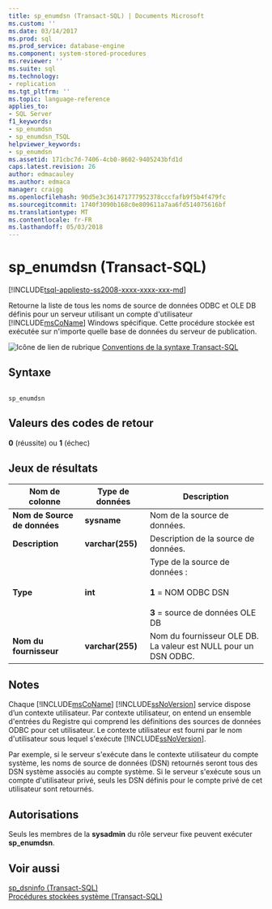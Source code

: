```yaml
---
title: sp_enumdsn (Transact-SQL) | Documents Microsoft
ms.custom: ''
ms.date: 03/14/2017
ms.prod: sql
ms.prod_service: database-engine
ms.component: system-stored-procedures
ms.reviewer: ''
ms.suite: sql
ms.technology:
- replication
ms.tgt_pltfrm: ''
ms.topic: language-reference
applies_to:
- SQL Server
f1_keywords:
- sp_enumdsn
- sp_enumdsn_TSQL
helpviewer_keywords:
- sp_enumdsn
ms.assetid: 171cbc7d-7406-4cb0-8602-9405243bfd1d
caps.latest.revision: 26
author: edmacauley
ms.author: edmaca
manager: craigg
ms.openlocfilehash: 90d5e3c361471777952378cccfafb9f5b4f479fc
ms.sourcegitcommit: 1740f3090b168c0e809611a7aa6fd514075616bf
ms.translationtype: MT
ms.contentlocale: fr-FR
ms.lasthandoff: 05/03/2018
---
```

# <a name="spenumdsn-transact-sql"></a>sp_enumdsn (Transact-SQL)
[!INCLUDE[tsql-appliesto-ss2008-xxxx-xxxx-xxx-md](../../includes/tsql-appliesto-ss2008-xxxx-xxxx-xxx-md.md)]

  Retourne la liste de tous les noms de source de données ODBC et OLE DB définis pour un serveur utilisant un compte d'utilisateur [!INCLUDE[msCoName](../../includes/msconame-md.md)] Windows spécifique. Cette procédure stockée est exécutée sur n'importe quelle base de données du serveur de publication.  
  
 ![Icône de lien de rubrique](../../database-engine/configure-windows/media/topic-link.gif "Icône lien de rubrique") [Conventions de la syntaxe Transact-SQL](../../t-sql/language-elements/transact-sql-syntax-conventions-transact-sql.md)  
  
## <a name="syntax"></a>Syntaxe  
  
```  
  
sp_enumdsn  
```  
  
## <a name="return-code-values"></a>Valeurs des codes de retour  
 **0** (réussite) ou **1** (échec)  
  
## <a name="result-sets"></a>Jeux de résultats  
  
|Nom de colonne|Type de données| Description|  
|-----------------|---------------|-----------------|  
|**Nom de Source de données**|**sysname**|Nom de la source de données.|  
|**Description**|**varchar(255)**|Description de la source de données.|  
|**Type**|**int**|Type de la source de données :<br /><br /> **1** = NOM ODBC DSN<br /><br /> **3** = source de données OLE DB|  
|**Nom du fournisseur**|**varchar(255)**|Nom du fournisseur OLE DB. La valeur est NULL pour un DSN ODBC.|  
  
## <a name="remarks"></a>Notes  
 Chaque [!INCLUDE[msCoName](../../includes/msconame-md.md)] [!INCLUDE[ssNoVersion](../../includes/ssnoversion-md.md)] service dispose d’un contexte utilisateur. Par contexte utilisateur, on entend un ensemble d'entrées du Registre qui comprend les définitions des sources de données ODBC pour cet utilisateur. Le contexte utilisateur est fourni par le nom d'utilisateur sous lequel s'exécute [!INCLUDE[ssNoVersion](../../includes/ssnoversion-md.md)].  
  
 Par exemple, si le serveur s'exécute dans le contexte utilisateur du compte système, les noms de source de données (DSN) retournés seront tous des DSN système associés au compte système. Si le serveur s'exécute sous un compte d'utilisateur privé, seuls les DSN définis pour le compte privé de cet utilisateur sont retournés.  
  
## <a name="permissions"></a>Autorisations  
 Seuls les membres de la **sysadmin** du rôle serveur fixe peuvent exécuter **sp_enumdsn**.  
  
## <a name="see-also"></a>Voir aussi  
 [sp_dsninfo &#40;Transact-SQL&#41;](../../relational-databases/system-stored-procedures/sp-dsninfo-transact-sql.md)   
 [Procédures stockées système &#40;Transact-SQL&#41;](../../relational-databases/system-stored-procedures/system-stored-procedures-transact-sql.md)  
  
  
